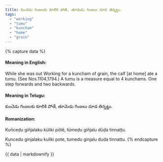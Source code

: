 ```yaml
---
title: కుంచెడు గింజలకు కూలికి పోతే, తూమెడు గింజలు దూడ తిన్నట్టు.
tags:
  - "working"
  - "tumu"
  - "kuncham"
  - "home"
  - "grain"
---
```


{% capture data %}
#### Meaning in English:
While she was out Working for a kuncham of grain, the calf [at home] ate a tumu.
(See Nos.1104,1794.)
A tumu is a measure equal to 4 kunchams.
One step forwards and two backwards.

#### Meaning in Telugu:
కుంచెడు గింజలకు కూలికి పోతే, తూమెడు గింజలు దూడ తిన్నట్టు.

#### Romanization:
Kun̄ceḍu gin̄jalaku kūliki pōtē, tūmeḍu gin̄jalu dūḍa tinnaṭṭu.

Kuncedu ginjalaku kuliki pote, tumedu ginjalu duda tinnattu.
{% endcapture %}

{{ data | markdownify }}

